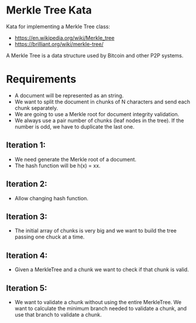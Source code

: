 Merkle Tree Kata
================

Kata for implementing a Merkle Tree class:

* https://en.wikipedia.org/wiki/Merkle_tree
* https://brilliant.org/wiki/merkle-tree/

A Merkle Tree is a data structure used by Bitcoin and other P2P systems.

# Requirements

* A document will be represented as an string.
* We want to split the document in chunks of N characters and send each chunk separately.
* We are going to use a Merkle root for document integrity validation.
* We always use a pair number of chunks (leaf nodes in the tree). If the number is odd, we
have to duplicate the last one.

## Iteration 1: 

* We need generate the Merkle root of a document.
* The hash function will be h(x) = xx.

## Iteration 2: 

* Allow changing hash function.

## Iteration 3: 

* The initial array of chunks is very big and we want to build the tree passing one chuck at a time.

## Iteration 4:

* Given a MerkleTree and a chunk we want to check if that chunk is valid.

## Iteration 5:

* We want to validate a chunk without using the entire MerkleTree. We want to calculate the minimum branch needed 
to validate a chunk, and use that branch to validate a chunk.